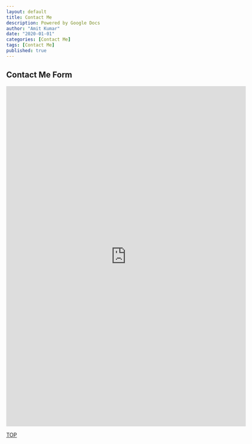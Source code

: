 ```yaml
---
layout: default
title: Contact Me
description: Powered by Google Docs
author: "Amit Kumar"
date: "2020-01-01"
categories: [Contact Me]
tags: [Contact Me]
published: true
---
```


## Contact Me Form

<iframe src="https://docs.google.com/forms/d/e/1FAIpQLSfGSGami9cvxgCPOVq0I7QOrWGql2IHQjNCUq8G4qxKfCEcFA/viewform?embedded=true" width="640" height="911" frameborder="0" marginheight="0" marginwidth="0">Loading…</iframe>

[TOP](#contents)
